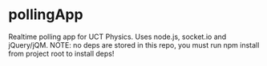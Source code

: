 pollingApp
==========

Realtime polling app for UCT Physics. Uses node.js, socket.io and jQuery/jQM.
NOTE: no deps are stored in this repo, you must run npm install from project root to install deps!
